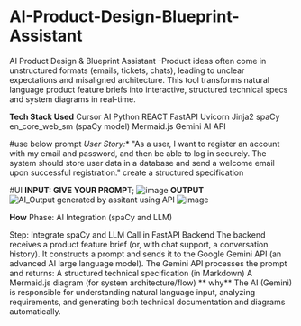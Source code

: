# AI-Product-Design-Blueprint-Assistant
AI Product Design &amp; Blueprint Assistant -Product ideas often come in unstructured formats (emails, tickets, chats), leading to unclear expectations and misaligned architecture. This tool transforms natural language product feature briefs into interactive, structured technical specs and system diagrams in real-time.

**Tech Stack Used**
Cursor AI
Python
REACT
FastAPI
Uvicorn
Jinja2
spaCy
en_core_web_sm (spaCy model)
Mermaid.js
Gemini AI API

#use below prompt
*User Story:** "As a user, I want to register an account with my email and password, and then be able to log in securely. The system should store user data in a database and send a welcome email upon successful registration."
create a structured specification

#UI
**INPUT: GIVE YOUR PROMP**T;
![image](https://github.com/user-attachments/assets/101c95ab-3af5-497a-bae3-426e4754f2f9)
**OUTPUT**
![AI_Output generated by assitant using API](https://github.com/user-attachments/assets/a3007cb8-6ba2-4dc2-90f2-ba4249eae13a)
![image](https://github.com/user-attachments/assets/7f2e34c2-97d7-4c59-8cf6-397cea6778ca)

**How**
Phase: AI Integration (spaCy and LLM)

Step: Integrate spaCy and LLM Call in FastAPI Backend
The backend receives a product feature brief (or, with chat support, a conversation history).
It constructs a prompt and sends it to the Google Gemini API (an advanced AI large language model).
The Gemini API processes the prompt and returns:
A structured technical specification (in Markdown)
A Mermaid.js diagram (for system architecture/flow)
**
why**
The AI (Gemini) is responsible for understanding natural language input, analyzing requirements, and generating both technical documentation and diagrams automatically.


